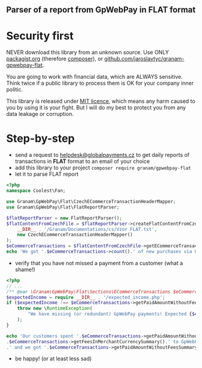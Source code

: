 ## Parser of a report from GpWebPay in FLAT format

# Security first
NEVER download this library from an unknown source. Use ONLY [packagist.org](https://packagist.org) (therefore [composer](https://composer.org)), or [github.com/jaroslavtyc/granam-gpwebpay-flat](github.com/jaroslavtyc/granam-gpwebpay-flat).

You are going to work with financial data, which are ALWAYS sensitive. Think twice if a public library to process them is OK for your company inner politic.

This library is released under [MIT licence](./LICENCE), which means any harm caused to you by using it is your fight. But I will do my best to protect you from any data leakage or corruption.

# Step-by-step

- send a request to [helpdesk@globalpayments.cz](helpdesk@globalpayments.cz) to get daily reports of transactions in **FLAT** format to an email of your choice
- add this library to your project ```composer require granam/gpwebpay-flat```
- let it to parse FLAT report
```php
<?php
namespace Coolest\Fan;

use Granam\GpWebPay\Flat\CzechECommerceTransactionHeaderMapper;
use Granam\GpWebPay\Flat\FlatReportParser;

$flatReportParser = new FlatReportParser();
$flatContentFromCzechFile = $flatReportParser->createFlatContentFromCzechFile(
    __DIR__ . '/Granam/Documentations/cs/Vzor FLAT.txt',
    new CzechECommerceTransactionHeaderMapper()
);
$eCommerceTransactions = $flatContentFromCzechFile->getECommerceTransactions();
echo 'We got '.$eCommerceTransactions->count().' of new purchases via GpWebPay gateway!';

```
- verify that you have not missed a payment from a customer (what a shame!)
```php
<?php
// ...
/** @var \Granam\GpWebPay\Flat\Sections\ECommerceTransactions $eCommerceTransactions */
$expectedIncome = require __DIR__ . '/expected_income.php';
if ($expectedIncome !== $eCommerceTransactions->getPaidAmountWithoutFeesSummary()) {
    throw new \RuntimeException(
        "We have missing (or redundant) GpWebPay payments! Expected {$expectedIncome}, got ". $eCommerceTransactions->getPaidAmountWithoutFeesSummary()
    );
}

echo 'Our customers spent '.$eCommerceTransactions->getPaidAmountWithoutFeesSummary().'.-, we paid '
.$eCommerceTransactions->getFeesInMerchantCurrencySummary().' to GpWebPay as fee'
.' and we got '.$eCommerceTransactions->getPaidAmountWithoutFeesSummary();
```
- be happy! (or at least less sad)
